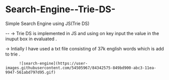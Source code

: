 # Search-Engine--Trie-DS-
Simple Search Engine using JS(Trie DS)

--
  -> Trie DS is implemented in JS and using on key input the value in the inuput box in evaluated .
  
  
  -> Intially I have used a txt file consisting of 37k english words which is add to trie .

  
  
          ![search-engine](https://user-images.githubusercontent.com/54505967/84342575-849bd900-abc3-11ea-9947-561abd797d95.gif)
  
